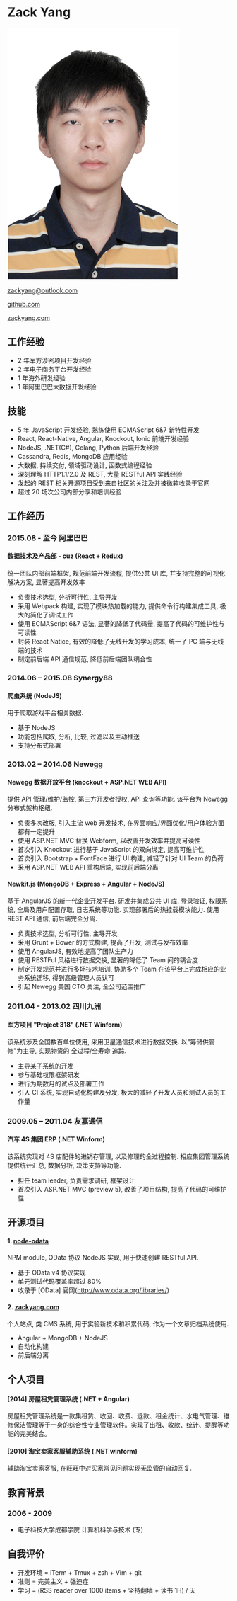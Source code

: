 # Zack Yang

![img](index.jpg)

[zackyang@outlook.com](mailto:zackyang@outlook.com)

[github.com](https://github.com/TossShinHwa)

[zackyang.com](http://zackyang.com)


## 工作经验
- 2 年军方涉密项目开发经验
- 2 年电子商务平台开发经验
- 1 年海外研发经验
- 1 年阿里巴巴大数据开发经验


## 技能

- 5 年 JavaScript 开发经验, 熟练使用 ECMAScript 6&7 新特性开发
- React, React-Native, Angular, Knockout, Ionic 前端开发经验
- NodeJS, .NET(C#), Golang, Python 后端开发经验
- Cassandra, Redis, MongoDB 应用经验
- 大数据, 持续交付, 领域驱动设计, 函数式编程经验
- 深刻理解 HTTP1.1/2.0 及 REST, 大量 RESTful API 实践经验
- 发起的 REST 相关开源项目受到来自社区的关注及并被微软收录于官网
- 超过 20 场次公司内部分享和培训经验

## 工作经历

### 2015.08 - 至今 阿里巴巴
#### 数据技术及产品部 - cuz (React + Redux)

统一团队内部前端框架, 规范前端开发流程, 提供公共 UI 库, 并支持完整的可视化解决方案, 显著提高开发效率

- 负责技术选型, 分析可行性, 主导开发
- 采用 Webpack 构建, 实现了模块热加载的能力, 提供命令行构建集成工具, 极大的简化了调试工作
- 使用 ECMAScript 6&7 语法, 显著的降低了代码量, 提高了代码的可维护性与可读性
- 封装 React Natice,  有效的降低了无线开发的学习成本, 统一了 PC 端与无线端的技术
- 制定前后端 API 通信规范, 降低前后端团队耦合性


### 2014.06 – 2015.08 Synergy88

#### 爬虫系统 (NodeJS)

用于爬取游戏平台相关数据.

- 基于 NodeJS
- 功能包括爬取, 分析, 比较, 过滤以及主动推送
- 支持分布式部署


### 2013.02 – 2014.06 Newegg

#### Newegg 数据开放平台 (knockout + ASP.NET WEB API)

提供 API 管理/维护/监控, 第三方开发者授权, API 查询等功能. 该平台为 Newegg 分布式架构枢纽.

- 负责多次改版, 引入主流 web 开发技术, 在界面响应/界面优化/用户体验方面都有一定提升
- 使用 ASP.NET MVC 替换 Webform, 以改善开发效率并提高可读性
- 首次引入 Knockout 进行基于 JavaScript 的双向绑定, 提高可维护性
- 首次引入 Bootstrap + FontFace 进行 UI 构建, 减轻了针对 UI Team 的负荷
- 采用 ASP.NET WEB API 重构后端, 实现前后端分离

#### Newkit.js (MongoDB + Express + Angular + NodeJS)

基于 AngularJS 的新一代企业开发平台. 研发并集成公共 UI 库, 登录验证, 权限系统, 全局及用户配置存取, 日志系统等功能. 实现部署后的热挂载模块能力. 使用 REST API 通信, 前后端完全分离.

- 负责技术选型, 分析可行性, 主导开发
- 采用 Grunt + Bower 的方式构建, 提高了开发, 测试与发布效率
- 使用 AngularJS, 有效地提高了团队生产力
- 使用 RESTFul 风格进行数据交换, 显著的降低了 Team 间的耦合度
- 制定开发规范并进行多场技术培训, 协助多个 Team 在该平台上完成相应的业务系统迁移, 得到高级管理人员认可
- 引起 Newegg 美国 CTO 关注, 全公司范围推广

### 2011.04 - 2013.02 四川九洲
#### 军方项目 "Project 318" (.NET Winform)
该系统涉及全国数百单位使用, 采用卫星通信技术进行数据交换. 以"筹储供管修"为主导, 实现物资的 全过程/全寿命 追踪.

- 主导某子系统的开发
- 参与基础权限框架研发
- 进行为期数月的试点及部署工作
- 引入 CI 系统, 实现自动化构建及分发, 极大的减轻了开发人员和测试人员的工作量

### 2009.05 – 2011.04 友嘉通信
#### 汽车 4S 集团 ERP (.NET Winform)

该系统实现对 4S 店配件的进销存管理, 以及修理的全过程控制. 相应集团管理系统提供统计汇总, 数据分析, 决策支持等功能.
- 担任 team leader, 负责需求调研, 框架设计
- 首次引入 ASP.NET MVC (preview 5), 改善了项目结构, 提高了代码的可维护性


## 开源项目
#### 1. [node-odata](https://www.npmjs.org/package/node-odata)

NPM module, OData 协议 NodeJS 实现, 用于快速创建 RESTful API.

- 基于 OData v4 协议实现
- 单元测试代码覆盖率超过 80%
- 收录于 [OData] 官网(http://www.odata.org/libraries/)

#### 2. [zackyang.com](http://zackyang.com)

个人站点, 类 CMS 系统, 用于实验新技术和积累代码, 作为一个文章归档系统使用.

- Angular + MongoDB + NodeJS
- 自动化构建
- 前后端分离


## 个人项目

#### [2014] 房屋租凭管理系统 (.NET + Angular)

房屋租凭管理系统是一款集租赁、收回、收费、退款、租金统计、水电气管理、维修保洁管理等于一身的综合性专业管理软件。实现了出租、收款、统计、提醒等功能的完美结合。

#### [2010] 淘宝卖家客服辅助系统 (.NET winform)

辅助淘宝卖家客服, 在旺旺中对买家常见问题实现无监管的自动回复.



## 教育背景

### 2006 - 2009
- 电子科技大学成都学院 计算机科学与技术 (专)


## 自我评价
- 开发环境 = iTerm + Tmux + zsh + Vim + git
- 准则 = 完美主义 + 强迫症
- 学习 = (RSS reader over 1000 items + 坚持翻墙 + 读书 1H) / 天

